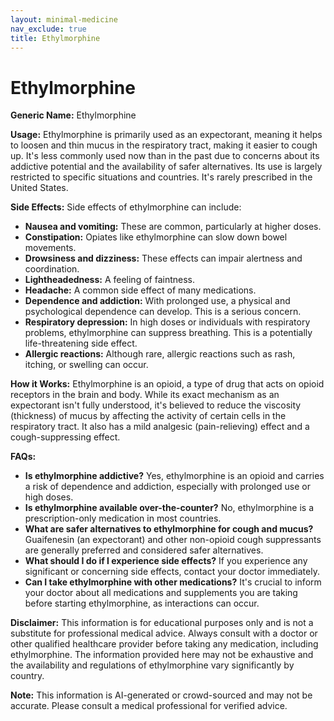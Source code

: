 ```yaml
---
layout: minimal-medicine
nav_exclude: true
title: Ethylmorphine
---
```


# Ethylmorphine

**Generic Name:** Ethylmorphine

**Usage:**  Ethylmorphine is primarily used as an expectorant, meaning it helps to loosen and thin mucus in the respiratory tract, making it easier to cough up.  It's less commonly used now than in the past due to concerns about its addictive potential and the availability of safer alternatives.  Its use is largely restricted to specific situations and countries.  It's rarely prescribed in the United States.

**Side Effects:**  Side effects of ethylmorphine can include:

* **Nausea and vomiting:** These are common, particularly at higher doses.
* **Constipation:**  Opiates like ethylmorphine can slow down bowel movements.
* **Drowsiness and dizziness:** These effects can impair alertness and coordination.
* **Lightheadedness:** A feeling of faintness.
* **Headache:**  A common side effect of many medications.
* **Dependence and addiction:**  With prolonged use, a physical and psychological dependence can develop.  This is a serious concern.
* **Respiratory depression:**  In high doses or individuals with respiratory problems, ethylmorphine can suppress breathing.  This is a potentially life-threatening side effect.
* **Allergic reactions:**  Although rare, allergic reactions such as rash, itching, or swelling can occur.


**How it Works:** Ethylmorphine is an opioid, a type of drug that acts on opioid receptors in the brain and body.  While its exact mechanism as an expectorant isn't fully understood, it's believed to reduce the viscosity (thickness) of mucus by affecting the activity of certain cells in the respiratory tract.  It also has a mild analgesic (pain-relieving) effect and a cough-suppressing effect.


**FAQs:**

* **Is ethylmorphine addictive?** Yes, ethylmorphine is an opioid and carries a risk of dependence and addiction, especially with prolonged use or high doses.
* **Is ethylmorphine available over-the-counter?** No, ethylmorphine is a prescription-only medication in most countries.
* **What are safer alternatives to ethylmorphine for cough and mucus?**  Guaifenesin (an expectorant) and other non-opioid cough suppressants are generally preferred and considered safer alternatives.
* **What should I do if I experience side effects?** If you experience any significant or concerning side effects, contact your doctor immediately.
* **Can I take ethylmorphine with other medications?**  It's crucial to inform your doctor about all medications and supplements you are taking before starting ethylmorphine, as interactions can occur.


**Disclaimer:** This information is for educational purposes only and is not a substitute for professional medical advice.  Always consult with a doctor or other qualified healthcare provider before taking any medication, including ethylmorphine.  The information provided here may not be exhaustive and the availability and regulations of ethylmorphine vary significantly by country.


**Note:** This information is AI-generated or crowd-sourced and may not be accurate. Please consult a medical professional for verified advice.